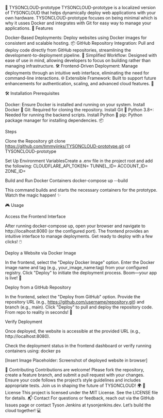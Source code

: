 🚀 TYSONCLOUD-prototype
TYSONCLOUD-prototype is a localized version of TYSONCLOUD that helps dynamically deploy web applications with your own hardware. TYSONCLOUD-prototype focuses on being minimal which is why it usses Docker and integrates with Git for easy way to manage your applications.
🌟 Features

Docker-Based Deployments: Deploy websites using Docker images for consistent and scalable hosting. 📦
GitHub Repository Integration: Pull and deploy code directly from GitHub repositories, streamlining the development-to-deployment pipeline. 🔗
Simplified Workflow: Designed with ease of use in mind, allowing developers to focus on building rather than managing infrastructure. 🛠️
Frontend-Driven Deployment: Manage deployments through an intuitive web interface, eliminating the need for command-line interactions. 🌐
Extensible Framework: Built to support future enhancements for authentication, scaling, and advanced cloud features. 🚀

🛠️ Installation
Prerequisites

Docker: Ensure Docker is installed and running on your system. Install Docker 🐳
Git: Required for cloning the repository. Install Git 📂
Python 3.8+: Needed for running the backend scripts. Install Python 🐍
pip: Python package manager for installing dependencies. 📦

Steps

Clone the Repository
git clone https://github.com/timmyjinks/TYSONCLOUD-prototype.git
cd TYSONCLOUD-prototype


Set Up Environment VariablesCreate a .env file in the project root and add the following:
 CLOUDFLARE_API_TOKEN=<your-cloudflared-api-token>
 TUNNEL_ID=<your-cloudflared-tunnel-id>
 ACCOUNT_ID=<your-cloudflared-account-id>
 ZONE_ID=<your-cloudflared-zone-id>


Build and Run Docker Containers
docker-compose up --build

This command builds and starts the necessary containers for the prototype. Watch the magic happen! ✨


🎮 Usage

Access the Frontend Interface

After running docker-compose up, open your browser and navigate to http://localhost:8080 (or the configured port).
The frontend provides an intuitive interface to manage deployments. Get ready to deploy with a few clicks! 🖱️


Deploy a Website via Docker Image

In the frontend, select the "Deploy Docker Image" option.
Enter the Docker image name and tag (e.g., your_image_name:tag) from your configured registry.
Click "Deploy" to initiate the deployment process. Boom—your app is live! 🚀


Deploy from a GitHub Repository

In the frontend, select the "Deploy from GitHub" option.
Provide the repository URL (e.g., https://github.com/username/repository.git) and branch (e.g., main).
Click "Deploy" to pull and deploy the repository code. From repo to reality in seconds! 🌟


Verify Deployment

Once deployed, the website is accessible at the provided URL (e.g., http://localhost:8080).

Check the deployment status in the frontend dashboard or verify running containers using:
docker ps



[Insert Image Placeholder: Screenshot of deployed website in browser]


🤝 Contributing
Contributions are welcome! Please fork the repository, create a feature branch, and submit a pull request with your changes. Ensure your code follows the project’s style guidelines and includes appropriate tests. Join us in shaping the future of TYSONCLOUD! 🌍
📜 License
This project is licensed under the MIT License. See the LICENSE file for details.
📬 Contact
For questions or feedback, reach out via the GitHub Issues page or contact Tyson Jenkins at tysonjenkins.dev. Let’s build the cloud together! 💻
